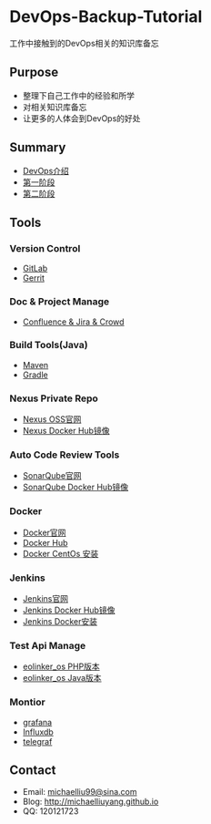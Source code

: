 # DevOps-Backup-Tutorial
工作中接触到的DevOps相关的知识库备忘

## Purpose

- 整理下自己工作中的经验和所学
- 对相关知识库备忘
- 让更多的人体会到DevOps的好处

## Summary
- [DevOps介绍](Summary.md)
- [第一阶段](First-Step.md)
- [第二阶段](Second-Step.md)

## Tools
### Version Control
- [GitLab](https://about.gitlab.com) 
- [Gerrit](https://www.gerritcodereview.com)

### Doc & Project Manage
- [Confluence & Jira & Crowd](https://www.atlassian.com)

### Build Tools(Java)
- [Maven](http://xxx)
- [Gradle](http://xxx)

### Nexus Private Repo
- [Nexus OSS官网](https://www.sonatype.com/nexus-repository-oss)
- [Nexus Docker Hub镜像](https://hub.docker.com/r/sonatype/nexus/)

### Auto Code Review Tools
- [SonarQube官网](https://www.sonarqube.org)
- [SonarQube Docker Hub镜像](https://hub.docker.com/_/sonarqube/)

### Docker
- [Docker官网](https://www.docker.com)
- [Docker Hub](https://hub.docker.com)
- [Docker CentOs 安装](https://michaelliuyang.github.io/devops/2017/05/31/docker-install.html)

### Jenkins
- [Jenkins官网](https://jenkins.io)
- [Jenkins Docker Hub镜像](https://hub.docker.com/_/jenkins/)
- [Jenkins Docker安装](https://michaelliuyang.github.io/devops/2018/05/31/docker-jenkins.html)

### Test Api Manage
- [eolinker_os PHP版本](https://github.com/eolinker/eoLinker-AMS-Lite-For-PHP)
- [eolinker_os Java版本](https://github.com/eolinker/eoLinker-AMS-Lite-For-Java)

### Montior
- [grafana]()
- [Influxdb]()
- [telegraf]()

## Contact
- Email: michaelliu99@sina.com
- Blog: http://michaelliuyang.github.io
- QQ: 120121723
